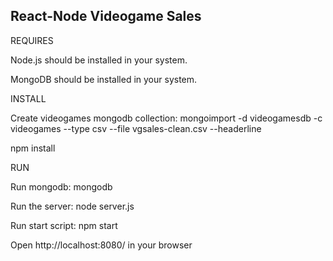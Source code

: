 React-Node Videogame Sales
--------------------------------

REQUIRES

Node.js should be installed in your system.

MongoDB should be installed in your system.


INSTALL

Create videogames mongodb collection: mongoimport -d videogamesdb -c videogames --type csv --file vgsales-clean.csv --headerline

npm install

RUN 

Run mongodb: mongodb

Run the server: node server.js

Run start script: npm start 

Open http://localhost:8080/ in your browser
